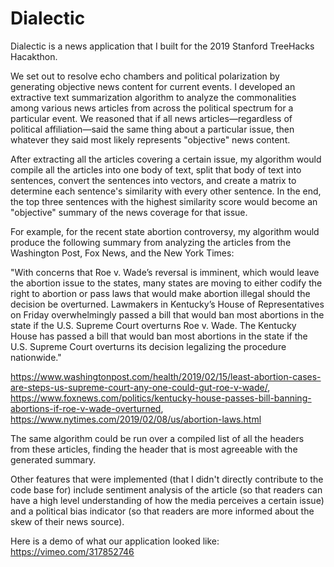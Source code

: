# Dialectic

Dialectic is a news application that I built for the 2019 Stanford TreeHacks Hacakthon. 

We set out to resolve echo chambers and political polarization by generating objective news content for current events. I developed an extractive text summarization algorithm to analyze the commonalities among various news articles from across the political spectrum for a particular event. We reasoned that if all news articles—regardless of political affiliation—said the same thing about a particular issue, then whatever they said most likely represents "objective" news content. 

After extracting all the articles covering a certain issue, my algorithm would compile all the articles into one body of text, split that body of text into sentences, convert the sentences into vectors, and create a matrix to determine each sentence's similarity with every other sentence. In the end, the top three sentences with the highest similarity score would become an "objective" summary of the news coverage for that issue. 

For example, for the recent state abortion controversy, my algorithm would produce the following summary from analyzing the articles from the Washington Post, Fox News, and the New York Times: 

"With concerns that Roe v. Wade’s reversal is imminent, which would leave the abortion issue to the states, many states are moving to either codify the right to abortion or pass laws that would make abortion illegal should the decision be overturned. Lawmakers in Kentucky’s House of Representatives on Friday overwhelmingly passed a bill that would ban most abortions in the state if the U.S. Supreme Court overturns Roe v. Wade. The Kentucky House has passed a bill that would ban most abortions in the state if the U.S. Supreme Court overturns its decision legalizing the procedure nationwide."

https://www.washingtonpost.com/health/2019/02/15/least-abortion-cases-are-steps-us-supreme-court-any-one-could-gut-roe-v-wade/,
https://www.foxnews.com/politics/kentucky-house-passes-bill-banning-abortions-if-roe-v-wade-overturned,
https://www.nytimes.com/2019/02/08/us/abortion-laws.html

The same algorithm could be run over a compiled list of all the headers from these articles, finding the header that is most agreeable with the generated summary. 

Other features that were implemented (that I didn't directly contribute to the code base for) include sentiment analysis of the article (so that readers can have a high level understanding of how the media perceives a certain issue) and a political bias indicator (so that readers are more informed about the skew of their news source). 

Here is a demo of what our application looked like:
https://vimeo.com/317852746
